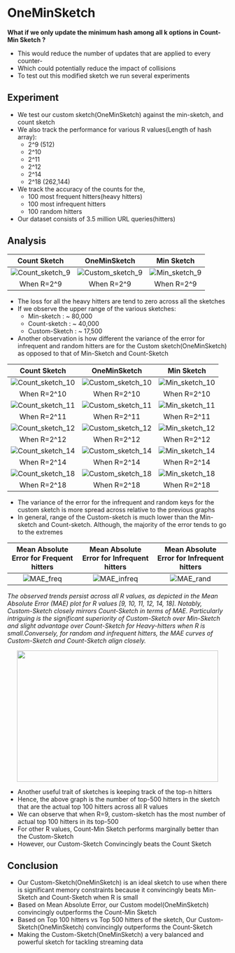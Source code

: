 # OneMinSketch
**What if we only update the minimum hash among all k options in Count-Min Sketch ?**

- This would reduce the number of updates that are applied to every counter-
- Which could potentially reduce the impact of collisions
- To test out this modified sketch we run several experiments

## Experiment
- We test our custom sketch(OneMinSketch) against the min-sketch, and count sketch
- We also track the performance for various R values(Length of hash array):
  - 2^9 (512)
  - 2^10
  - 2^11
  - 2^12
  - 2^14
  - 2^18 (262,144)
- We track the accuracy of the counts for the,
  - 100 most frequent hitters(heavy hitters)
  - 100 most infrequent hitters
  - 100 random hitters
- Our dataset consists of 3.5 million URL queries(hitters)

## Analysis 

 

| Count Sketch                                                                                                        | OneMinSketch                                                                                                                                  | Min Sketch                                                                                                         |
| :---:                                                                                                               |     :---:                                                                                                                                     |                                                                                                              :---: |
|![Count_sketch_9](https://github.com/Jeffrey-Joan/OneMinSketch/assets/57098615/528e8856-cf19-4989-acca-67f2e025238b) | ![Custom_sketch_9](https://github.com/Jeffrey-Joan/OneMinSketch/assets/57098615/1b2738c1-2915-4367-afc4-6565516746ca) | ![Min_sketch_9](https://github.com/Jeffrey-Joan/OneMinSketch/assets/57098615/34823775-e4f7-40fa-9589-5998dad830df) |
| When R=2^9                                                                                                          |  When R=2^9                                                                                                                                   |  When R=2^9                                                                                                        |


- The loss for all the heavy hitters are tend to zero across all the sketches
- If we observe the upper range of the various sketches:
  - Min-sketch    : ~ 80,000
  - Count-sketch  : ~ 40,000
  - Custom-Sketch : ~ 17,500
- Another observation is how different the variance of the error for infrequent and random hitters are for the Custom sketch(OneMinSketch) as opposed to that of Min-Sketch and Count-Sketch





| Count Sketch                                                                                                        | OneMinSketch                                                                                                                                  | Min Sketch                                                                                                         |
| :---:                                                                                                               |     :---:                                                                                                                                     |                                                                                                              :---: |
|![Count_sketch_10](https://github.com/Jeffrey-Joan/OneMinSketch/assets/57098615/63f093bb-dafc-44c1-ad05-0f127c697a9a)| ![Custom_sketch_10](https://github.com/Jeffrey-Joan/OneMinSketch/assets/57098615/5d5a6d3a-2a12-48bf-b679-422207ae4feb) |![Min_sketch_10](https://github.com/Jeffrey-Joan/OneMinSketch/assets/57098615/6443c3df-68e3-4b79-9f12-26d1eea5e5d2) |
| When R=2^10                                                                                                         |  When R=2^10                                                                                                                                  |  When R=2^10                                                                                                       |
|![Count_sketch_11](https://github.com/Jeffrey-Joan/OneMinSketch/assets/57098615/6980229d-3328-4696-b816-fb9e48a38648)| ![Custom_sketch_11](https://github.com/Jeffrey-Joan/OneMinSketch/assets/57098615/919102eb-ce50-4a97-9ccb-35ce5be465de) |![Min_sketch_11](https://github.com/Jeffrey-Joan/OneMinSketch/assets/57098615/ab89e34d-3374-40b0-9f4e-3555137855da) |
| When R=2^11                                                                                                         |  When R=2^11                                                                                                                                  |  When R=2^11                                                                                                       |
|![Count_sketch_12](https://github.com/Jeffrey-Joan/OneMinSketch/assets/57098615/b7fa7f2e-21b4-4973-ab04-28fd02340484)| ![Custom_sketch_12](https://github.com/Jeffrey-Joan/OneMinSketch/assets/57098615/eb22d11a-e6ba-460f-8acf-4446ee965d7f) |![Min_sketch_12](https://github.com/Jeffrey-Joan/OneMinSketch/assets/57098615/94721828-f8db-4ad6-bbe3-21c95f8e14ee) |
| When R=2^12                                                                                                         |  When R=2^12                                                                                                                                  |  When R=2^12                                                                                                       |
|![Count_sketch_14](https://github.com/Jeffrey-Joan/OneMinSketch/assets/57098615/4011abcd-4988-4430-bbbb-e4d70e8ce721)| ![Custom_sketch_14](https://github.com/Jeffrey-Joan/OneMinSketch/assets/57098615/da827a67-f106-43b5-9264-3d8e168e6ad2) |![Min_sketch_14](https://github.com/Jeffrey-Joan/OneMinSketch/assets/57098615/3fd63e44-ca7d-403c-8d39-ff8a78db4e7c) |
| When R=2^14                                                                                                         |  When R=2^14                                                                                                                                  |  When R=2^14                                                                                                       |
|![Count_sketch_18](https://github.com/Jeffrey-Joan/OneMinSketch/assets/57098615/6f05e7d7-b57f-40af-85d8-99754edfbaed)| ![Custom_sketch_18](https://github.com/Jeffrey-Joan/OneMinSketch/assets/57098615/3d2b4a5b-1236-4921-a69d-6e54ca270397) |![Min_sketch_18](https://github.com/Jeffrey-Joan/OneMinSketch/assets/57098615/c080f6a7-2164-45dd-96ac-f9e9bfcbff00) |
| When R=2^18                                                                                                         |  When R=2^18                                                                                                                                  |  When R=2^18                                                                                                       |

- The variance of the error for the infrequent and random keys for the custom sketch is more spread across relative to the previous graphs
- In general, range of the Custom-sketch is much lower than the Min-sketch and Count-sketch. Although, the majority of the error tends to go to the
extremes




| Mean Absolute Error for Frequent hitters                                                                            | Mean Absolute Error for Infrequent hitters                                                                                                    | Mean Absolute Error for Infrequent hitters                                                                         |
| :---:                                                                                                               |     :---:                                                                                                                                     |                                                                                                              :---: |
|![MAE_freq](https://github.com/Jeffrey-Joan/OneMinSketch/assets/57098615/8e241cca-491d-40c6-b711-5c93b669d238)       | ![MAE_infreq](https://github.com/Jeffrey-Joan/OneMinSketch/assets/57098615/3057c0af-0103-4315-a8d8-d960138c23ad) |![MAE_rand](https://github.com/Jeffrey-Joan/OneMinSketch/assets/57098615/02adce66-8eec-482f-84f3-91107846fd7a)      |


*The observed trends persist across all R values, as depicted in the Mean Absolute Error (MAE) plot for R values [9, 10, 11, 12, 14, 18]. Notably, Custom-Sketch closely mirrors Count-Sketch in terms of MAE. Particularly intriguing is the significant superiority of Custom-Sketch over Min-Sketch and slight advantage over Count-Sketch for Heavy-hitters when R is small.Conversely, for random and infrequent hitters, the MAE curves of Custom-Sketch and Count-Sketch align closely.*
<p align="center">
  <img width="460" height="300" src="https://github.com/Jeffrey-Joan/OneMinSketch/assets/57098615/73273afe-d4e0-4b2b-942e-6d3487f891e2">
</p>


- Another useful trait of sketches is keeping track of the top-n hitters
- Hence, the above graph is the number of top-500 hitters in the sketch that are the actual top 100 hitters across all R values
- We can observe that when R=9, custom-sketch has the most number of actual top 100 hitters in its top-500
- For other R values, Count-Min Sketch performs marginally better than the Custom-Sketch
- However, our Custom-Sketch Convincingly beats the Count Sketch


## Conclusion

- Our Custom-Sketch(OneMinSketch) is an ideal sketch to use when there is significant memory constraints because it convincingly beats Min-Sketch and Count-Sketch when R is small
- Based on Mean Absolute Error, our Custom model(OneMinSketch) convincingly outperforms the Count-Min Sketch
- Based on Top 100 hitters vs Top 500 hitters of the sketch, Our Custom-Sketch(OneMinSketch) convincingly outperforms the Count-Sketch
- Making the Custom-Sketch(OneMinSketch) a very balanced and powerful sketch for tackling streaming data
